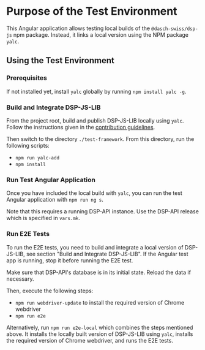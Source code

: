 # Purpose of the Test Environment

This Angular application allows testing local builds of the `@dasch-swiss/dsp-js` npm package.
Instead, it links a local version using the NPM package `yalc`.

## Using the Test Environment

### Prerequisites

If not installed yet, install `yalc` globally by running `npm install yalc -g`.

### Build and Integrate DSP-JS-LIB

From the project root, build and publish DSP-JS-LIB locally using `yalc`.
Follow the instructions given in the [contribution guidelines](contribution.md#build-and-publish-a-local-version).

Then switch to the directory `./test-framework`. 
From this directory, run the following scripts:
- `npm run yalc-add`
- `npm install`

### Run Test Angular Application

Once you have included the local build with `yalc`,
you can run the test Angular application with `npm run ng s`.

Note that this requires a running DSP-API instance.
Use the DSP-API release which is specified in `vars.mk`. 

### Run E2E Tests

To run the E2E tests, you need to build and integrate a local version of DSP-JS-LIB,
see section "Build and Integrate DSP-JS-LIB". 
If the Angular test app is running, stop it before running the E2E test.

Make sure that DSP-API's database is in its initial state. Reload the data if necessary.

Then, execute the following steps:
- `npm run webdriver-update` to install the required version of Chrome webdriver
- `npm run e2e`

Alternatively, run `npm run e2e-local` which combines the steps mentioned above.
It installs the locally built version of DSP-JS-LIB using `yalc`,
installs the required version of Chrome webdriver, and runs the E2E tests. 
